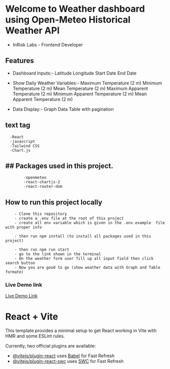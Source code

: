 # Welcome to Weather dashboard using Open-Meteo Historical Weather API

- InRisk Labs - Frontend Developer

## Features

- Dashboard Inputs:- 
        Latitude
        Longitude
        Start Date
        End Date

-  Show Daily Weather Variables:-
        Maximum Temperature (2 m)
        Minimum Temperature (2 m)
        Mean Temperature (2 m)
        Maximum Apparent Temperature (2 m)
        Minimum Apparent Temperature (2 m)
        Mean Apparent Temperature (2 m)

- Data Display:-
       Graph
       Data Table with pagination

## text tag

      -React
      -javascript
      -Tailwind CSS
      -Chart.js

## ## Packages used in this project.

            -openmeteo
            -react-chartjs-2
            -react-router-dom

## How to run this project locally

        - Clone this repository
        - create a .env file at the root of this project
        - create all env variable which is given in the .env.example  file with proper info
        
        - then run npm install (to install all packages used in this project)

        - then run npm run start
        - go to the link shown in the terminal
        - On the weather form user fill up all input field then click search button
        - Now you are good to go (show weather data with Graph and Table formate)

### Live Demo link
[Live Demo Link](https://weather-dashboard-ja253ftjh-prity-kumaris-projects.vercel.app/)










# React + Vite

This template provides a minimal setup to get React working in Vite with HMR and some ESLint rules.

Currently, two official plugins are available:

- [@vitejs/plugin-react](https://github.com/vitejs/vite-plugin-react/blob/main/packages/plugin-react/README.md) uses [Babel](https://babeljs.io/) for Fast Refresh
- [@vitejs/plugin-react-swc](https://github.com/vitejs/vite-plugin-react-swc) uses [SWC](https://swc.rs/) for Fast Refresh
